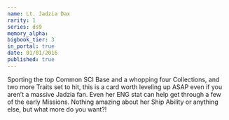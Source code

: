 ```yaml
---
name: Lt. Jadzia Dax
rarity: 1
series: ds9
memory_alpha:
bigbook_tier: 3
in_portal: true
date: 01/01/2016
published: true
---
```


Sporting the top Common SCI Base and a whopping four Collections, and two more Traits set to hit, this is a card worth leveling up ASAP even if you aren’t a massive Jadzia fan. Even her ENG stat can help get through a few of the early Missions. Nothing amazing about her Ship Ability or anything else, but what more do you want?!
